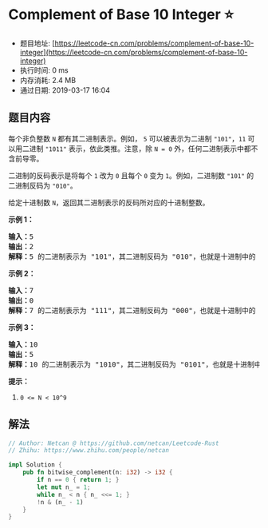 # Complement of Base 10 Integer :star:
- 题目地址: [https://leetcode-cn.com/problems/complement-of-base-10-integer](https://leetcode-cn.com/problems/complement-of-base-10-integer)
- 执行时间: 0 ms 
- 内存消耗: 2.4 MB
- 通过日期: 2019-03-17 16:04

## 题目内容
<p>每个非负整数 <code>N</code> 都有其二进制表示。例如， <code>5</code> 可以被表示为二进制 <code>"101"</code>，<code>11</code> 可以用二进制 <code>"1011"</code> 表示，依此类推。注意，除 <code>N = 0</code> 外，任何二进制表示中都不含前导零。</p>

<p>二进制的反码表示是将每个 <code>1</code> 改为 <code>0</code> 且每个 <code>0</code> 变为 <code>1</code>。例如，二进制数 <code>"101"</code> 的二进制反码为 <code>"010"</code>。</p>

<p>给定十进制数 <code>N</code>，返回其二进制表示的反码所对应的十进制整数。</p>



<ol>
</ol>

<p><strong>示例 1：</strong></p>

<pre><strong>输入：</strong>5
<strong>输出：</strong>2
<strong>解释：</strong>5 的二进制表示为 "101"，其二进制反码为 "010"，也就是十进制中的 2 。
</pre>

<p><strong>示例 2：</strong></p>

<pre><strong>输入：</strong>7
<strong>输出：</strong>0
<strong>解释：</strong>7 的二进制表示为 "111"，其二进制反码为 "000"，也就是十进制中的 0 。
</pre>

<p><strong>示例 3：</strong></p>

<pre><strong>输入：</strong>10
<strong>输出：</strong>5
<strong>解释：</strong>10 的二进制表示为 "1010"，其二进制反码为 "0101"，也就是十进制中的 5 。
</pre>



<p><strong>提示：</strong></p>

<ol>
	<li><code>0 <= N < 10^9</code></li>
</ol>


## 解法
```rust
// Author: Netcan @ https://github.com/netcan/Leetcode-Rust
// Zhihu: https://www.zhihu.com/people/netcan

impl Solution {
    pub fn bitwise_complement(n: i32) -> i32 {
        if n == 0 { return 1; }
        let mut n_ = 1;
        while n_ < n { n_ <<= 1; }
        !n & (n_ - 1)
    }
}

```